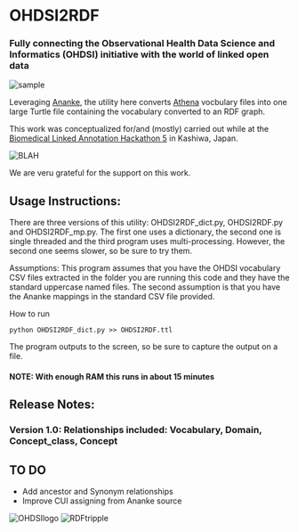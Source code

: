 # OHDSI2RDF

### Fully connecting the Observational Health Data Science and Informatics (OHDSI) initiative with the world of linked open data

![sample](http://www.jmbanda.com/sample_tripple.png)

Leveraging [Ananke](https://github.com/thepanacealab/OHDSIananke), the utility here converts [Athena](http://athena.ohdsi.org/) vocbulary files into one large Turtle file containing the vocabulary converted to an RDF graph.

This work was conceptualized for/and (mostly) carried out while at the [Biomedical Linked Annotation Hackathon 5](http://blah5.linkedannotation.org/) in Kashiwa, Japan.

![BLAH](http://www.jmbanda.com/customLogo.gif)

We are veru grateful for the support on this work.

## Usage Instructions:

There are three versions of this utility: OHDSI2RDF_dict.py, OHDSI2RDF.py and OHDSI2RDF_mp.py. The first one uses a dictionary, the second one is single threaded and the third program uses multi-processing. However, the second one seems slower, so be sure to try them.

Assumptions: This program assumes that you have the OHDSI vocabulary CSV files extracted in the folder you are running this code and they have the standard uppercase named files. The second assumption is that you have the Ananke mappings in the standard CSV file provided. 

How to run
```
python OHDSI2RDF_dict.py >> OHDSI2RDF.ttl 
```

The program outputs to the screen, so be sure to capture the output on a file. 

#### NOTE: With enough RAM this runs in about 15 minutes

## Release Notes: 

### Version 1.0:  Relationships included: Vocabulary, Domain, Concept_class, Concept

## TO DO
* Add ancestor and Synonym relationships
* Improve CUI assigning from Ananke source 

![OHDSIlogo](http://www.jmbanda.com/t-ohdsi-logo-only.png)
![RDFtripple](http://www.jmbanda.com/rdf.png)


